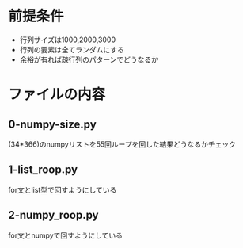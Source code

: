 # 前提条件
- 行列サイズは1000,2000,3000
- 行列の要素は全てランダムにする
- 余裕が有れば疎行列のパターンでどうなるか

# ファイルの内容
## 0-numpy-size.py
(34*366)のnumpyリストを55回ループを回した結果どうなるかチェック

## 1-list_roop.py
for文とlist型で回すようにしている
## 2-numpy_roop.py
for文とnumpyで回すようにしている
